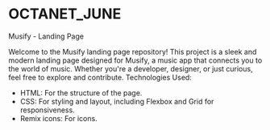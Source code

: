 # OCTANET_JUNE
 Musify - Landing Page

Welcome to the Musify landing page repository! This project is a sleek and modern landing page designed for Musify, a music app that connects you to the world of music. Whether you're a developer, designer, or just curious, feel free to explore and contribute.
Technologies Used:

- HTML: For the structure of the page.
- CSS: For styling and layout, including Flexbox and Grid for responsiveness.
- Remix icons: For icons.
